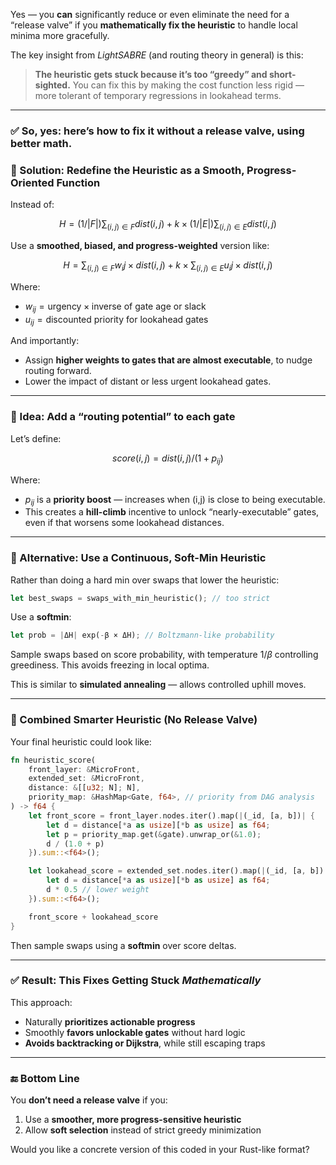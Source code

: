 Yes — you **can** significantly reduce or even eliminate the need for a “release valve” if you **mathematically fix the heuristic** to handle local minima more gracefully.

The key insight from *LightSABRE* (and routing theory in general) is this:

> **The heuristic gets stuck because it’s too “greedy” and short-sighted.**
> You can fix this by making the cost function less rigid — more tolerant of temporary regressions in lookahead terms.

---

### ✅ So, yes: here’s how to fix it **without a release valve**, using better math.

### 🔧 Solution: Redefine the Heuristic as a Smooth, Progress-Oriented Function

Instead of:

```math
H = (1 / |F|) ∑_{(i,j) ∈ F} dist(i, j) + k × (1 / |E|) ∑_{(i,j) ∈ E} dist(i, j)
```

Use a **smoothed, biased, and progress-weighted** version like:

```math
H = ∑_{(i,j) ∈ F} w_ij × dist(i, j) + k × ∑_{(i,j) ∈ E} u_ij × dist(i, j)
```

Where:

* $w_{ij} = \text{urgency} \times \text{inverse of gate age or slack}$
* $u_{ij} = \text{discounted priority for lookahead gates}$

And importantly:

* Assign **higher weights to gates that are almost executable**, to nudge routing forward.
* Lower the impact of distant or less urgent lookahead gates.

---

### 🧠 Idea: Add a “routing potential” to each gate

Let’s define:

```math
score(i,j) = dist(i, j) / (1 + p_{ij})
```

Where:

* $p_{ij}$ is a **priority boost** — increases when (i,j) is close to being executable.
* This creates a **hill-climb** incentive to unlock “nearly-executable” gates, even if that worsens some lookahead distances.

---

### 🔁 Alternative: Use a Continuous, Soft-Min Heuristic

Rather than doing a hard min over swaps that lower the heuristic:

```rust
let best_swaps = swaps_with_min_heuristic(); // too strict
```

Use a **softmin**:

```rust
let prob = |ΔH| exp(-β × ΔH); // Boltzmann-like probability
```

Sample swaps based on score probability, with temperature $1/β$ controlling greediness. This avoids freezing in local optima.

This is similar to **simulated annealing** — allows controlled uphill moves.

---

### 🎯 Combined Smarter Heuristic (No Release Valve)

Your final heuristic could look like:

```rust
fn heuristic_score(
    front_layer: &MicroFront,
    extended_set: &MicroFront,
    distance: &[[u32; N]; N],
    priority_map: &HashMap<Gate, f64>, // priority from DAG analysis
) -> f64 {
    let front_score = front_layer.nodes.iter().map(|(_id, [a, b])| {
        let d = distance[*a as usize][*b as usize] as f64;
        let p = priority_map.get(&gate).unwrap_or(&1.0);
        d / (1.0 + p)
    }).sum::<f64>();

    let lookahead_score = extended_set.nodes.iter().map(|(_id, [a, b])| {
        let d = distance[*a as usize][*b as usize] as f64;
        d * 0.5 // lower weight
    }).sum::<f64>();

    front_score + lookahead_score
}
```

Then sample swaps using a **softmin** over score deltas.

---

### ✅ Result: This Fixes Getting Stuck *Mathematically*

This approach:

* Naturally **prioritizes actionable progress**
* Smoothly **favors unlockable gates** without hard logic
* **Avoids backtracking or Dijkstra**, while still escaping traps

---

### 🔚 Bottom Line

You **don’t need a release valve** if you:

1. Use a **smoother, more progress-sensitive heuristic**
2. Allow **soft selection** instead of strict greedy minimization

Would you like a concrete version of this coded in your Rust-like format?
